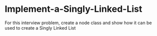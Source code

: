 # Implement-a-Singly-Linked-List

For this interview problem, create a node class and show how it can be used to create a Singly Linked List
